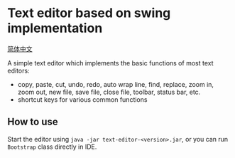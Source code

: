# Text editor based on swing implementation

[简体中文](README_zh.md)

A simple text editor which implements the basic functions of most text editors:

- copy, paste, cut, undo, redo, auto wrap line, find, replace, zoom in, zoom out, new file, save file, close file, toolbar, status bar, etc.
- shortcut keys for various common functions

## How to use

Start the editor using `java -jar text-editor-<version>.jar`, or you can run `Bootstrap` class directly in IDE.